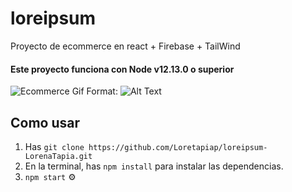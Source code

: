 # loreipsum
Proyecto de ecommerce en react + Firebase + TailWind

#### Este proyecto funciona con Node v12.13.0 o superior

![Ecommerce Gif](https://raw.githubusercontent.com/Loretapiap/loreipsum-LorenaTapia/main/public/ecommerce.gif)
Format: ![Alt Text](url)

## Como usar
1. Has `git clone https://github.com/Loretapiap/loreipsum-LorenaTapia.git`
2. En la terminal, has `npm install` para instalar las dependencias. 
3. `npm start` ⚙️